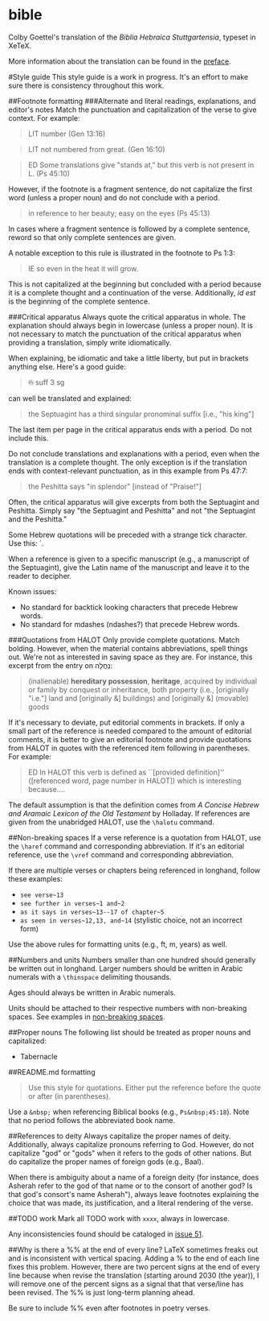 bible
=====

Colby Goettel's translation of the _Biblia Hebraica Stuttgartensia_, typeset in XeTeX.

More information about the translation can be found in the [preface](https://github.com/cgoettel/bible/blob/master/preface.tex).

#Style guide
This style guide is a work in progress. It's an effort to make sure there is consistency throughout this work.

##Footnote formatting
###Alternate and literal readings, explanations, and editor's notes
Match the punctuation and capitalization of the verse to give context. For example:

> LIT number (Gen&nbsp;13:16)

> LIT not numbered from great. (Gen&nbsp;16:10)

> ED Some translations give "stands at," but this verb is not present in L. (Ps&nbsp;45:10)

However, if the footnote is a fragment sentence, do not capitalize the first word (unless a proper noun) and do not conclude with a period.

> in reference to her beauty; easy on the eyes (Ps&nbsp;45:13)

In cases where a fragment sentence is followed by a complete sentence, reword so that only complete sentences are given.

A notable exception to this rule is illustrated in the footnote to Ps&nbsp;1:3:

> IE so even in the heat it will grow.

This is not capitalized at the beginning but concluded with a period because it is a complete thought and a continuation of the verse. Additionally, _id est_ is the beginning of the complete sentence.

###Critical apparatus
Always quote the critical apparatus in whole. The explanation should always begin in lowercase (unless a proper noun). It is not necessary to match the punctuation of the critical apparatus when providing a translation, simply write idiomatically.

When explaining, be idiomatic and take a little liberty, but put in brackets anything else. Here's a good guide:

> 𝔊 suff 3 sg

can well be translated and explained:

> the Septuagint has a third singular pronominal suffix [i.e., "his king"]

The last item per page in the critical apparatus ends with a period. Do not include this.

Do not conclude translations and explanations with a period, even when the translation is a complete thought. The only exception is if the translation ends with context-relevant punctuation, as in this example from Ps&nbsp;47:7:

> the Peshitta says "in splendor" [instead of "Praise!"]

Often, the critical apparatus will give excerpts from both the Septuagint and Peshitta. Simply say "the Septuagint and Peshitta" and not "the Septuagint and the Peshitta."

Some Hebrew quotations will be preceded with a strange tick character. Use this: ´.

When a reference is given to a specific manuscript (e.g., a manuscript of the Septuagint), give the Latin name of the manuscript and leave it to the reader to decipher.

Known issues:
- No standard for backtick looking characters that precede Hebrew words.
- No standard for mdashes (ndashes?) that precede Hebrew words.

###Quotations from HALOT
Only provide complete quotations. Match bolding. However, when the material contains abbreviations, spell things out. We're not as interested in saving space as they are. For instance, this excerpt from the entry on נַחֲלָה:

> (inalienable) __hereditary possession__, __heritage__, acquired by individual or family by conquest or inheritance, both property (i.e., [originally "i.e."] land and [originally &] buildings) and \[originally &] (movable) goods

If it's necessary to deviate, put editorial comments in brackets. If only a small part of the reference is needed compared to the amount of editorial comments, it is better to give an editorial footnote and provide quotations from HALOT in quotes with the referenced item following in parentheses. For example:

> ED In HALOT this verb is defined as ``[provided definition]'' ([referenced word, page number in HALOT]) which is interesting because....

The default assumption is that the definition comes from _A Concise Hebrew and Aramaic Lexicon of the Old Testament_ by Holladay. If references are given from the unabridged HALOT, use the `\halotu` command.

##Non-breaking spaces
If a verse reference is a quotation from HALOT, use the `\haref` command and corresponding abbreviation. If it's an editorial reference, use the `\vref` command and corresponding abbreviation.

If there are multiple verses or chapters being referenced in longhand, follow these examples:

- `see verse~13`
- `see further in verses~1 and~2`
- `as it says in verses~13--17 of chapter~5`
- `as seen in verses~12,13, and~14` (stylistic choice, not an incorrect form)

Use the above rules for formatting units (e.g., ft, m, years) as well.

##Numbers and units
Numbers smaller than one hundred should generally be written out in longhand. Larger numbers should be written in Arabic numerals with a `\thinspace` delimiting thousands.

Ages should always be written in Arabic numerals.

Units should be attached to their respective numbers with non-breaking spaces. See examples in [non-breaking spaces](README.md#Non-breaking-spaces).

##Proper nouns
The following list should be treated as proper nouns and capitalized:
- Tabernacle

##README.md formatting
> Use this style for quotations. Either put the reference before the quote or after (in parentheses).

Use a `&nbsp;` when referencing Biblical books (e.g., `Ps&nbsp;45:18`). Note that no period follows the abbreviated book name.

##References to deity
Always capitalize the proper names of deity. Additionally, always capitalize pronouns referring to God. However, do not capitalize "god" or "gods" when it refers to the gods of other nations. But do capitalize the proper names of foreign gods (e.g., Baal).

When there is ambiguity about a name of a foreign deity (for instance, does Asherah refer to the god of that name or to the consort of another god? Is that god's consort's name Asherah"), always leave footnotes explaining the choice that was made, its justification, and a literal rendering of the verse.

##TODO work
Mark all TODO work with `xxxx`, always in lowercase.

Any inconsistencies found should be cataloged in [issue 51](https://github.com/cgoettel/bible/issues/51).

##Why is there a %% at the end of every line?
LaTeX sometimes freaks out and is inconsistent with vertical spacing. Adding a % to the end of each line fixes this problem. However, there are two percent signs at the end of every line because when revise the translation (starting around 2030 (the year)), I will remove one of the percent signs as a signal that that verse/line has been revised. The %% is just long-term planning ahead.

Be sure to include %% even after footnotes in poetry verses.
